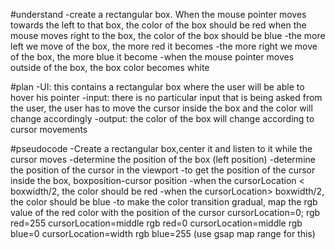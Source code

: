 #understand
-create a rectangular box. When the mouse pointer moves towards the left to that box, the color of the box should be red
 when the mouse moves right to the box, the color of the box should be blue
-the more left we move of the box, the more red it becomes
-the more right we move of the box, the more blue it become
-when the mouse pointer moves outside of the box, the box color becomes white

#plan
-UI: this contains a rectangular box where the user will be able to hover his pointer
-input: there is no particular input that is being asked from the user, the user has to move
        the cursor inside the box and the color will change accordingly
-output: the color of the box will change according to cursor movements

#pseudocode
-Create a rectangular box,center it and listen to it while the cursor moves
-determine the position of the box (left position)
-determine the position of the cursor in the viewport
-to get the position of the cursor inside the box, boxposition-cursor position
-when the cursorLocation < boxwidth/2, the color should be red
-when the cursorLocation> boxwidth/2, the color should be blue
-to make the color transition gradual,
    map the rgb value of the red color with the position of the cursor
        cursorLocation=0; rgb red=255
        cursorLocation=middle rgb red=0
        cursorLocation=middle rgb blue=0
        cursorLocation=width rgb blue=255
        (use gsap map range for this)

